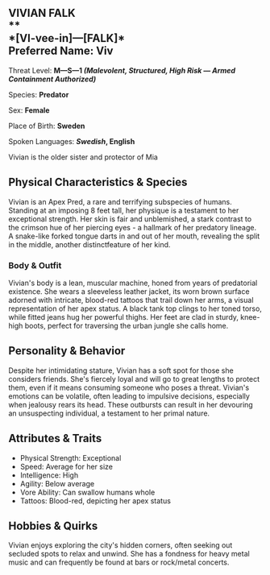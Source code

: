 
<div id="vivian-falk" style="page-break-before: always;">
  <h2>
    VIVIAN FALK<br>
    **
    <br>*[VI-vee-in]—[FALK]*
    <br>Preferred Name: Viv
  </h2>
  
Threat Level: **M—S—1 *(Malevolent, Structured, High Risk — Armed Containment Authorized)***

  
Species: **Predator**

  
Sex: **Female**

  
  
Place of Birth: **Sweden**

  
Spoken Languages: ***Swedish*, English**

  
Vivian is the older sister and protector of Mia
## Physical Characteristics & Species


Vivian is an Apex Pred, a rare and terrifying subspecies of humans. Standing at an imposing 8 feet tall, her physique is a testament to her exceptional strength. Her skin is fair and unblemished, a stark contrast to the crimson hue of her piercing eyes - a hallmark of her predatory lineage. A snake-like forked tongue darts in and out of her mouth, revealing the split in the middle, another distinctfeature of her kind.
### Body & Outfit


Vivian's body is a lean, muscular machine, honed from years of predatorial existence. She wears a sleeveless leather jacket, its worn brown surface adorned with intricate, blood-red tattoos that trail down her arms, a visual representation of her apex status. A black tank top clings to her toned torso, while fitted jeans hug her powerful thighs. Her feet are clad in sturdy, knee-high boots, perfect for traversing the urban jungle she calls home.
## Personality & Behavior


Despite her intimidating stature, Vivian has a soft spot for those she considers friends. She's fiercely loyal and will go to great lengths to protect them, even if it means consuming someone who poses a threat. Vivian's emotions can be volatile, often leading to impulsive decisions, especially when jealousy rears its head. These outbursts can result in her devouring an unsuspecting individual, a testament to her primal nature.
## Attributes & Traits

- Physical Strength: Exceptional
- Speed: Average for her size
- Intelligence: High
- Agility: Below average
- Vore Ability: Can swallow humans whole
- Tattoos: Blood-red, depicting her apex status
## Hobbies & Quirks


Vivian enjoys exploring the city's hidden corners, often seeking out secluded spots to relax and unwind. She has a fondness for heavy metal music and can frequently be found at bars or rock/metal concerts.

</div>